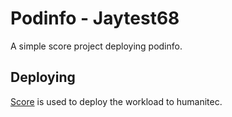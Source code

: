 # Podinfo - Jaytest68

A simple score project deploying podinfo.

## Deploying

[Score](https://score.dev/) is used to deploy the workload to humanitec.
